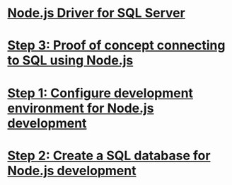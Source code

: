 # [Node.js Driver for SQL Server](node-js-driver-for-sql-server.md)
# [Step 3: Proof of concept connecting to SQL using Node.js](step-3-proof-of-concept-connecting-to-sql-using-node-js.md)
# [Step 1:  Configure development environment for Node.js development](step-1-configure-development-environment-for-node-js-development.md)
# [Step 2: Create a SQL database for Node.js development](step-2-create-a-sql-database-for-node-js-development.md)
